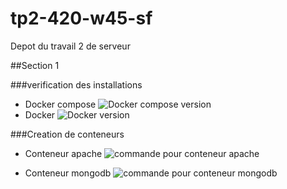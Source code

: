 # tp2-420-w45-sf
 Depot du travail 2 de serveur
 
##Section 1

###verification des installations
 - Docker compose
   ![Docker compose version](img/dockercomposeV)
 - Docker
   ![Docker version](img/dockerV)

###Creation de conteneurs
 - Conteneur apache
   ![commande pour conteneur apache](img/apachecontainer)

 - Conteneur mongodb
   ![commande pour conteneur mongodb](img/mongocontainer)

   
 
   
